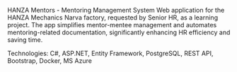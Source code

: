 HANZA Mentors - Mentoring Management System 
Web application for the HANZA Mechanics Narva factory, requested by Senior HR, as a learning project. The app simplifies mentor-mentee management and automates mentoring-related documentation, significantly enhancing HR efficiency and saving time.

Technologies: C#, ASP.NET, Entity Framework, PostgreSQL, REST API, Bootstrap, Docker, MS Azure
